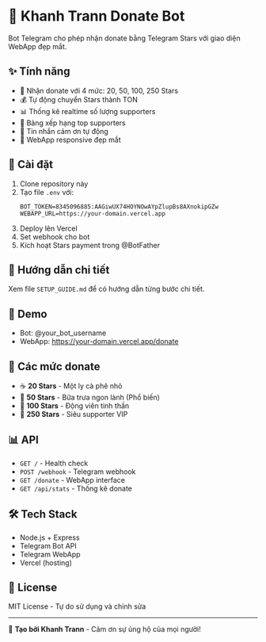 # 💖 Khanh Trann Donate Bot

Bot Telegram cho phép nhận donate bằng Telegram Stars với giao diện WebApp đẹp mắt.

## ✨ Tính năng

- 🌟 Nhận donate với 4 mức: 20, 50, 100, 250 Stars
- 💰 Tự động chuyển Stars thành TON 
- 📊 Thống kê realtime số lượng supporters
- 👑 Bảng xếp hạng top supporters
- 💌 Tin nhắn cảm ơn tự động
- 📱 WebApp responsive đẹp mắt

## 🚀 Cài đặt

1. Clone repository này
2. Tạo file `.env` với:
   ```
   BOT_TOKEN=8345096885:AAGiwUX74HOYNOwAYpZlupBs8AXnokipGZw
   WEBAPP_URL=https://your-domain.vercel.app
   ```
3. Deploy lên Vercel
4. Set webhook cho bot
5. Kích hoạt Stars payment trong @BotFather

## 📖 Hướng dẫn chi tiết

Xem file `SETUP_GUIDE.md` để có hướng dẫn từng bước chi tiết.

## 🎯 Demo

- Bot: @your_bot_username
- WebApp: https://your-domain.vercel.app/donate

## 💝 Các mức donate

- ☕ **20 Stars** - Một ly cà phê nhỏ
- 🍜 **50 Stars** - Bữa trưa ngon lành (Phổ biến)
- 🚀 **100 Stars** - Động viên tinh thần  
- 👑 **250 Stars** - Siêu supporter VIP

## 📊 API

- `GET /` - Health check
- `POST /webhook` - Telegram webhook
- `GET /donate` - WebApp interface
- `GET /api/stats` - Thống kê donate

## 🛠️ Tech Stack

- Node.js + Express
- Telegram Bot API
- Telegram WebApp
- Vercel (hosting)

## 📄 License

MIT License - Tự do sử dụng và chỉnh sửa

---

💖 **Tạo bởi Khanh Trann** - Cảm ơn sự ủng hộ của mọi người!